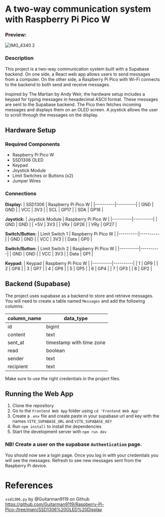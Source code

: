 # A two-way communication system with Raspberry Pi Pico W

### Preview:
![IMG_4340 2](https://github.com/user-attachments/assets/54cb0f8f-b817-43e1-9c3b-2ea681c330c6)

### Description
This project is a two-way communication system built with a Supabase backend. On one side, a React web app allows users to send messages from a computer. On the other side, a Raspberry Pi Pico with Wi-Fi connects to the backend to both send and receive messages.

Inspired by The Martian by Andy Weir, the hardware setup includes a keypad for typing messages in hexadecimal ASCII format. These messages are sent to the Supabase backend. The Pico then fetches incoming messages and displays them on an OLED screen. A joystick allows the user to scroll through the messages on the display.


## Hardware Setup

### Required Components
- Raspberry Pi Pico W
- SSD1306 OLED
- Keypad
- Joystick Module 
- Limit Switches or Buttons (x2) 
- Jumper Wires


### Connections

**Display:**
| SSD1306  | Raspberry Pi Pico W |
|----------|----------|
| GND    | GND     |
| VCC    | 3V3  |
| SCL    | GP17  |
| SDA    | GP16  |

**Joystick:**
| Joystick Module  | Raspberry Pi Pico W |
|----------|----------|
| GND    | GND     |
| +5V    | 3V3  |
| VRx    | GP26 |
| VRy    | GP27  |

**Switch/Button:**
| Limit Switch 1  | Raspberry Pi Pico W |
|----------|----------|
| GND    | GND     |
| VCC    | 3V3  |
| Data    | GP0  |

**Switch/Button:**
| Limit Switch 2  | Raspberry Pi Pico W |
|----------|----------|
| GND    | GND     |
| VCC    | 3V3  |
| Data    | GP1  |

**Keypad:**
| Keypad  | Raspberry Pi Pico W |
|----------|----------|
| 1    | GP9     |
| 2    | GP8  |
| 3    | GP7  |
| 4    | GP6  |
| 5    | GP5  |
| 6    | GP4  |
| 7    | GP3  |
| 8    | GP2  |

## Backend (Supabase)

The project uses supabase as a backend to store and retrieve messages. You will need to create a table named `Messages` and add the following columns:

| column_name | data_type                |
| ----------- | ------------------------ |
| id          | bigint                   |
| content     | text                     |
| sent_at     | timestamp with time zone |
| read        | boolean                  |
| sender      | text                     |
| recipient   | text                     |

Make sure to use the right credentials in the project files.

## Running the Web App

1. Clone the repository
2. Go to the `Frontend Web App` folder using `cd 'Frontend Web App'`
3. Create a `.env` file and create paste in your supabase url and key with the names `VITE_SUPABASE_URL` and `VITE_SUPABASE_KEY`
4. Run `npm install` to install the dependencies
5. Start the development server with `npm run dev`

### NB! Create a user on the supabase `Authentication` page. 

You should now see a login page. Once you log in with your credentials you will see the messages. Refresh to see new messages sent from the Raspberry Pi device.

# References
`ssd1306.py` by @Guitarman9119 on Github https://github.com/Guitarman9119/Raspberry-Pi-Pico-/tree/main/SSD1306%20OLED%20Display

